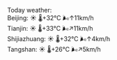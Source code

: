 Today weather:  
Beijing: ☀️   🌡️+32°C 🌬️↑11km/h  
Tianjin: ☀️   🌡️+33°C 🌬️↗11km/h  
Shijiazhuang: ☀️   🌡️+32°C 🌬️↑4km/h  
Tangshan: ☀️   🌡️+26°C 🌬️↗5km/h  
